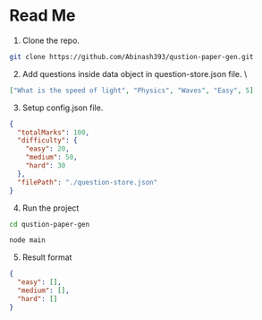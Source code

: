# Read Me

1. Clone the repo.
```bash
git clone https://github.com/Abinash393/qustion-paper-gen.git
```

2. Add questions inside data object in question-store.json file. \
```json
["What is the speed of light", "Physics", "Waves", "Easy", 5]
```

3. Setup config.json file.
```json
{
  "totalMarks": 100,
  "difficulty": {
    "easy": 20,
    "medium": 50,
    "hard": 30
  },
  "filePath": "./question-store.json"
}
```

4. Run the project
```bash
cd qustion-paper-gen

node main
````

5. Result format 
```json
{
  "easy": [],
  "medium": [],
  "hard": []
}
```
